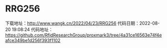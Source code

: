 # RRG256
下载地址：http://www.wangk.cn/2022/04/23/RRG256
代码日期：2022-08-20 19:08:24
代码地址：https://github.com/RfidResearchGroup/proxmark3/tree/4a31ce16563e74f4eafce349be1d256f393f1102
